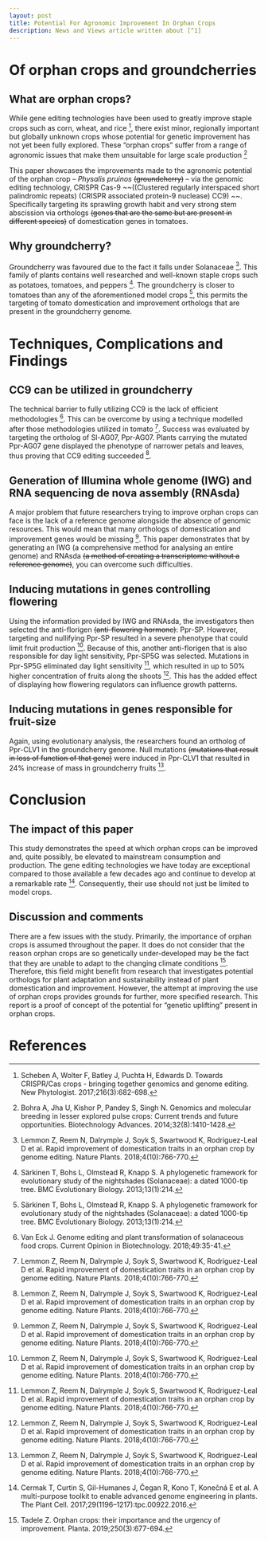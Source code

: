 ```yaml
---
layout: post
title: Potential For Agronomic Improvement In Orphan Crops
description: News and Views article written about [^1]
---
```


# Of orphan crops and groundcherries  

## What are orphan crops?

While gene editing technologies have been used to greatly improve staple crops such as corn, wheat, and rice [^2], there exist minor, regionally important but globally unknown crops whose potential for genetic improvement has not yet been fully explored. These “orphan crops” suffer from a range of agronomic issues that make them unsuitable for large scale production [^3]

This paper showcases the improvements made to the agronomic potential of the orphan crop – *Physalis pruinos*  ~~(groundcherry)~~ – via the genomic editing technology, CRISPR Cas-9 ~~((Clustered regularly interspaced short palindromic repeats) (CRISPR associated protein-9 nuclease) CC9) ~~. Specifically targeting its sprawling growth habit and very strong stem abscission via orthologs ~~(genes that are the same but are present in different species)~~ of domestication genes in tomatoes.  

## Why groundcherry?

Groundcherry was favoured due to the fact it falls under Solanaceae [^1]. This family of plants contains well researched and well-known staple crops such as potatoes, tomatoes, and peppers [^4]. The groundcherry is closer to tomatoes than any of the aforementioned model crops [^4], this permits the targeting of tomato domestication and improvement orthologs that are present in the groundcherry genome.


# **Techniques, Complications and Findings**

## CC9 can be utilized in groundcherry

The technical barrier to fully utilizing CC9 is the lack of efficient methodologies [^5]. This can be overcome by using a technique modelled after those methodologies utilized in tomato [^1]. Success was evaluated by targeting the ortholog of Sl-AG07, Ppr-AG07. Plants carrying the mutated Ppr-AG07 gene displayed the phenotype of narrower petals and leaves, thus proving that CC9 editing succeeded [^1].

## Generation of Illumina whole genome (IWG) and RNA sequencing de nova assembly (RNAsda)

A major problem that future researchers trying to improve orphan crops can face is the lack of a reference genome alongside the absence of genomic resources. This would mean that many orthologs of domestication and improvement genes would be missing [^1]. This paper demonstrates that by generating an IWG (a comprehensive method for analysing an entire genome) and RNAsda ~~(a method of creating a transcriptome without a reference genome)~~, you can overcome such difficulties.

## Inducing mutations in genes controlling flowering

Using the information provided by IWG and RNAsda, the investigators then selected the anti-florigen ~~(anti-flowering hormone)~~: Ppr-SP. However, targeting and nullifying Ppr-SP resulted in a severe phenotype that could limit fruit production [^1]. Because of this, another anti-florigen that is also responsible for day light sensitivity, Ppr-SP5G was selected. Mutations in Ppr-SP5G eliminated day light sensitivity [^1], which resulted in up to 50% higher concentration of fruits along the shoots [^1]. This has the added effect of displaying how flowering regulators can influence growth patterns.  


## Inducing mutations in genes responsible for fruit-size

Again, using evolutionary analysis, the researchers found an ortholog of Ppr-CLV1 in the groundcherry genome. Null mutations ~~(mutations that result in loss of function of that gene)~~ were induced in Ppr-CLV1 that resulted in 24% increase of mass in groundcherry fruits [^1].  

# Conclusion  

## The impact of this paper

This study demonstrates the speed at which orphan crops can be improved and, quite possibly, be elevated to mainstream consumption and production. The gene editing technologies we have today are exceptional compared to those available a few decades ago and continue to develop at a remarkable rate [^6]. Consequently, their use should not just be limited to model crops.  

## Discussion and comments

There are a few issues with the study. Primarily, the importance of orphan crops is assumed throughout the paper. It does do not consider that the reason orphan crops are so genetically under-developed may be the fact that they are unable to adapt to the changing climate conditions [^7]. Therefore, this field might benefit from research that investigates potential orthologs for plant adaptation and sustainability instead of plant domestication and improvement. However, the attempt at improving the use of orphan crops provides grounds for further, more specified research. This report is a proof of concept of the potential for “genetic uplifting” present in orphan crops.  

# References

[^1]: Lemmon Z, Reem N, Dalrymple J, Soyk S, Swartwood K, Rodriguez-Leal D et al. Rapid improvement of domestication traits in an orphan crop by genome editing. Nature Plants. 2018;4(10):766-770.

[^2]: Scheben A, Wolter F, Batley J, Puchta H, Edwards D. Towards CRISPR/Cas crops - bringing together genomics and genome editing. New Phytologist. 2017;216(3):682-698.

[^3]: Bohra A, Jha U, Kishor P, Pandey S, Singh N. Genomics and molecular breeding in lesser explored pulse crops: Current trends and future opportunities. Biotechnology Advances. 2014;32(8):1410-1428.

[^4]: Särkinen T, Bohs L, Olmstead R, Knapp S. A phylogenetic framework for evolutionary study of the nightshades (Solanaceae): a dated 1000-tip tree. BMC Evolutionary Biology. 2013;13(1):214.

[^5]: Van Eck J. Genome editing and plant transformation of solanaceous food crops. Current Opinion in Biotechnology. 2018;49:35-41.

[^6]: Cermak T, Curtin S, Gil-Humanes J, Čegan R, Kono T, Konečná E et al. A multi-purpose toolkit to enable advanced genome engineering in plants. The Plant Cell. 2017;29(1196–1217):tpc.00922.2016.

[^7]: Tadele Z. Orphan crops: their importance and the urgency of improvement. Planta. 2019;250(3):677-694.
